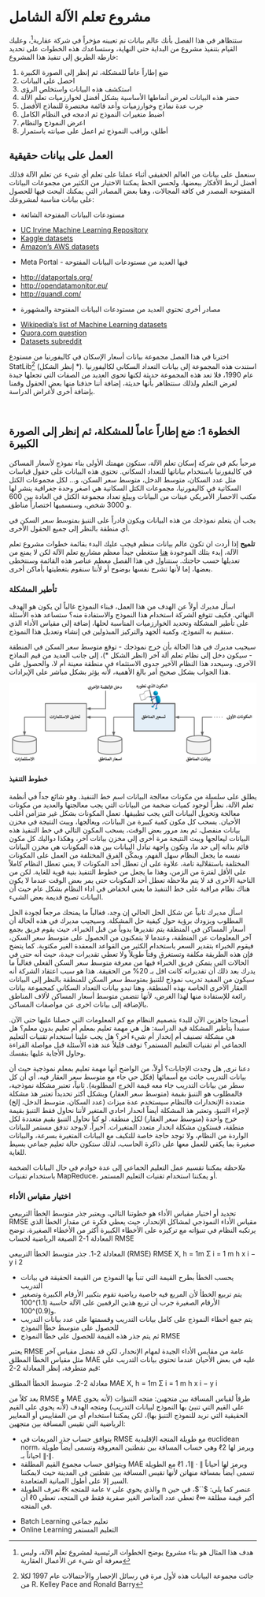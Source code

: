 # مشروع تعلم الآلة الشامل
ستتظاهر في هذا الفصل بأنك عالم بيانات تم تعيينه مؤخراً في شركة عقارية[^1]، وعليك القيام بتنفيذ مشروع من البداية حتى النهاية، وستساعدك هذه الخطوات على تحديد خارطة الطريق إلى تنفيذ هذا المشروع:
1. ضع إطاراً عاماً للمشكلة، ثم إنظر إلى الصورة الكبيرة
2. احصل على البيانات
3. استكشف هذه البيانات واستخلص الرؤى
4. حضر هذه البيانات لعرض أنماطها الأساسية بشكل أفضل لخوارزميات تعلم الآلة
5. جرب عدة نماذج وخوارزميات وأعد قائمة مختصرة للنماذج الأفضل
6. اضبط متغيرات النموذج ثم ادمجه في النظام الكامل
7. اعرض النموذج والنظام
8. أطلق، وراقب النموذج ثم اعمل على صيانته باستمرار

## العمل على بيانات حقيقية
سنعمل على بيانات من العالم الحقيقي أثناء عملنا على تعلم أي شيء عن تعلم الآلة فذلك أفضل لربط الأفكار ببعضها، ولحسن الحظ يمكننا الاختيار من الكثير من مجموعات البيانات المفتوحة المصدر في كافة المجالات، وهنا بعض المصادر التي يمكنك البحث فيها للحصول على بيانات مناسبة لمشروعك:
* مستودعات البيانات المفتوحة الشائعة
 - [UC Irvine Machine Learning Repository](http://archive.ics.uci.edu/ml/index.php)
 - [Kaggle datasets](https://www.kaggle.com/datasets)
 - [Amazon’s AWS datasets](https://registry.opendata.aws/)
* Meta Portal - فيها العديد من مستودعات البيانات المفتوحة
 - http://dataportals.org/
 - http://opendatamonitor.eu/
 - http://quandl.com/
* مصادر أخرى تحتوي العديد من مستودعات البيانات المفتوحة والمشهورة
 - [Wikipedia’s list of Machine Learning datasets](https://en.wikipedia.org/wiki/List_of_datasets_for_machine-learning_research)
 - [Quora.com question](https://www.quora.com/Where-can-I-find-large-datasets-open-to-the-public)
 - [Datasets subreddit](https://www.reddit.com/r/datasets/)

اخترنا في هذا الفصل مجموعة بيانات أسعار الإسكان في كاليفورنيا من مستودع StatLib[^2] (إنظر الشكل *). استندت هذه المجموعة إلى بيانات التعداد السكاني لكاليفورنيا عام 1990، فلا تعد هذه المجموعة حديثة لكنها تحوي العديد من الصفات التي تجعلها جيدة لغرض التعلم ولذلك سنتظاهر بأنها حديثة، إضافة أننا حذفنا منها بعض الحقول وقمنا بإضافة أخرى لأغراض الدراسة.

![]()

## الخطوة 1: ضع إطاراً عاماً للمشكلة، ثم إنظر إلى الصورة الكبيرة
مرحباً بكم في شركة إسكان تعلم الآلة، ستكون مهمتك الأولى بناء نموذج لأسعار المساكن في كاليفورنيا باستخدام بياناتها للتعداد السكاني. تحتوي هذه البيانات على حقول قياسات مثل عدد السكان، متوسط الدخل، متوسط سعر السكن، و... لكل مجموعات الكتل السكانية في كاليفورنيا، مجموعات الكتل السكانية هي اصغر وحدة جغرافية ينشر لها مكتب الاحصار الأمريكي عينات من البيانات ويبلغ تعداد مجموعة الكتل في العادة بين 600 و 3000 شخص، وسنسميها اختصاراً مناطق.

يجب أن يتعلم نموذجك من هذه البيانات ويكون قادراً على التنبؤ بمتوسط سعر السكن في أي منطقة بالنظر إلى جميع الحقول الأخرى.

**تلميح** إذا أردت ان تكون عالم بيانات منظم فيجب عليك البدء بقائمة خطوات مشروع تعلم الآلة، إبدء بتلك الموجودة [هنا]() ستغطي جيداً معظم مشاريع تعلم الآلة لكن لا يمنع من تعديلها حسب حاجتك. سنتناول في هذا الفصل معظم عناصر هذه القائمة وسنتخطى بعضها، إما لأنها تشرح نفسها بوضوح أو لأننا سنقوم بتغطيتها بأماكن أخرى.


### تأطير المشكلة
اسأل مديرك أولاً عن الهدف من هذا العمل، فبناء النموذج غالباً لن يكون هو الهدف النهائي. فكيف تتوقع الشركة استخدام هذا النموذج والاستفادة منه؟ ستساعد هذه الأسئلة على تأطير المشكلة وتحديد الخوارزميات المناسبة لحلها، إضافة إلى مقياس الأداء الذي سنقيم به النموذج، وكمية الجهد والتركيز المبذولين في إنشاء وتعديل هذا النموذج.

سيجيب مديرك في هذا الحالة بأن خرج نموذجك - توقع متوسط سعر السكن في المنطقة - سيكون دخل إلى نظام تعلم ألة آخر (انظر الشكل *)، إلى جانب العديد من قيم النماذج الآخرى. وسيحدد هذا النظام الآخير جدوى الاستثماء في منطقة معينة أم لا، والحصول على هذا الجواب بشكل صحيح أمر بالغ الأهمية، لأنه يؤثر بشكل مباشر على الإيرادات.

![خط تنفيذ تعلم الآلة للاستثمارات العقارية](./assets/machine-learning-pipeline.png)

#### خطوط التنفيذ
يطلق على سلسلة من مكونات معالجة البيانات اسم خط التنفيذ. وهو شائع جداً في أنظمة تعلم الآلة، نظراً لوجود كميات ضخمة من البيانات التي يجب معالجتها والعديد من مكونات معالجة وتحويل البيانات التي يجب تطبيقها. تعمل المكونات بشكل غير متزامن أغلب الأحيان. يسحب كل مكون كمية كبيرة من البيانات، ويعالجها، ويبث النتيجة في مخزن بيانات منفصل، ثم بعد مرور بعض الوقت، يسحب المكون التالي في خط التنفيذ هذه البيانات ليعالجها ويبث النتيجة مرة أخرى إلى مخزن بيانات آخر، وهكذا دواليك كل مكون قائم بذاته إلى حد ما، وتكون واجهة تبادل البيانات بين هذه المكونات هي مخزن البيانات نفسه ما يجعل النظام سهل الفهم، ويمكّن الفرق المختلفة من العمل على المكونات المختلفة باستقلالية تامة، علاوة على أن تعطل أحد المكونات لا يعني تعطل النظام كاملاً على الأقل لفترة من الزمن، وهذا ما يجعل من خطوط التنفيذ بنية قوية للغاية. لكن من الناحية الأخرى قد لا يتم ملاحظة تعطل أحد المكونات حتى يمر بعض الوقت عندما لا يكون هناك نظام مراقبة على خط التنفيذ ما يعني انخفاض في اداء النظام بشكل عام حيث أن البيانات تصبح قديمة بعض الشيء.

اسأل مديرك ثانياً عن شكل الحل الحالي إن وجد، فغالباً ما يمنحك مرجعاً لجودة الحل المطلوب ويزودك برؤية حول كيفية حل المشكلة. وسيجيب مديرك في هذه الحالة أن أسعار المساكن في المنطقة يتم تقديرها يدوياً من قبل الخبراء، حيث يقوم فريق بجمع آخر المعلومات عن المنطقة، وعندما لا يتمكنون من الحصول على متوسط سعر السكن، فيقوم الخبراء بتقدير السعر باستخدام الكثير من القواعد المعقدة الغير مكتوبة. كما يتضح فإن هذه الطريقة مكلفة وتستغرق وقتاً طويلاً ولا تعطي تقديرات جيدة، حيث أنه حتى في الحالات التي يتمكن فريق الخبراء فيها من معرفة متوسط سعر السكن الفعلي فغالباً ما يدرك بعد ذلك أن تقديراته كانت اقل بـ 20% من الحقيقة. هذا هو سبب اعتقاد الشركة أنه سيكون من المفيد تدريب نموذج للتنبؤ بمتوسط سعر السكن للمنطقة بالنظر إلى البيانات العقار الآخرى الخاصة بهذه المنطقة. وهنا تبدو بيانات التعداد السكاني كمجموعة بيانات رائعة للإستفادة منها لهذا الغرض، لأنها تتضمن متوسط أسعار المساكن لألاف المناطق بالإضافة إلى بيانات اخرى عن مواصفات المساكن.

أصبحنا جاهزين الآن للبدء بتصميم النظام مع كم المعلومات التي حصلنا عليها حتى الآن. سنبدأ بتأطير المشكلة قيد الدراسة: هل هي مهمة تعليم بمعلم أم تعليم بدون معلم؟ هل هي مشكلة تصنيف أم إنحدار أم شيء آخر؟ هل يجب علينا استخدام تقنيات التعليم الجماعي أم تقنيات التعليم المستمر؟ توقف قليلاً عند هذه الأسئلة قبل مواصلة القراءة وحاول الأجابة عليها بنفسك.

دعنا نرى, هل وجدت الإجابات؟ أولاً، من الواضح أنها مهمة تعليم بمعلم نموذجية حيث أن بيانات التدريب جائت مع أسمائها (فكل حي جاء مع متوسط سعر العقار فيه، أي أن كل سطر من بيانات التدريب جاء معه قيمة الخرج المطلوبة). ثانياً، تعتبر مشكلة نموذجية، فالمطلوب هو التنبؤ بقيمة (متوسط سعر العقار) وبشكل أكثر تحديداً تعتبر هذ مشكلة متعددة الإنحدارات فالنظام سيستخدم عدة ميزات (عدد السكان، متوسط الدخل، إلخ) لإجراء التنبؤ، وتعتبر هذ المشكلة أيضاً انحدار احادي المتغير لأننا نحاول فقط التنبؤ بقيمة خرج واحدة (متوسط سعر العقار) لكل منطقة. لو كنا نحاول التنبؤ بقيم متعددة لكل منطقة، فستكون مشكلة انحدار متعدد المتغيرات. آخيراً، لايوجد تدفق مستمر للبيانات الواردة من النظام، ولا توجد حاجة خاصة للتكيف مع البيانات المتغيرة بسرعة، والبيانات صغيرة بما يكفي للعمل معها على ذاكرة الحاسب، لذلك ستكون حالة تعليم جماعي بسيط للغاية.

*ملاحظة* يمكننا تقسيم عمل التعليم الجماعي إلى عدة خوادم في حال البيانات الضخمة باستخدام تقنيات MapReduce، أو يمكننا استخدام تقنيات التعليم المستمر.

### اختيار مقياس الأداء
تحديد أو اختيار مقياس الأداء هو خطوتنا التالي، ويعتبر جذر متوسط الخطأ التربيعي RMSE مقياس الأداء النموذجي لمشاكل الإنحدار، حيث يعطي فكرة عن مقدار الخطأ الذي يرتكبه النظام في تنبؤاته مع تركيزه على الأخطاء الكبيرة أكثر من الأخطاء الصغيرة، توضح المعادلة 1-2 الصيغة الرياضية لحساب RMSE

المعادلة 2-1. جذر متوسط الخطأ التربيعي (RMSE)
RMSE X, h = 1m Σ i = 1 m h x i − y i 2 
* يحسب الخطأ بطرح القيمة التي تنبأ بها النموذج من القيمة الحقيقة في بيانات التدريب
* يتم تربيع الخطأ لأن المربع فيه خاصية رياضية تقوم بتكبير الأرقام الكبيرة وتصغير الأرقام الصغيرة جرب أن تربع هذين الرقمين على الآلة حاسبة (1.1)^100 و(0.9)^100.
* يتم جمع أخطاء النموذج على كامل بيانات التدريب وقسمتها على عدد بيانات التدريب للحصول على متوسط خطأ النموذج
* ثم يتم جذر هذه القيمة للحصول على خطأ النموذج RMSE

يعتبر RMSE عامة من مقايس الأداء الجيدة لمهام الإنحدار، لكن قد نفضل مقياس آخر مثل مقياس الخطأ المطلق MAE عليه في بعض الأحيان عندما تحتوي بيانات التدريب على قيم متطرفة، إنظر المعادلة 2-2:

معادلة 2-2. متوسط الخطأ المطلق
MAE X, h = 1m Σ i = 1 m h x i − y i 

يعد كلاً من RMSE و MAE طرقاً لقياس المسافة بين متجهين: متجه التنبؤات (لأنه يحوي على القيم التي تنبئ بها النموذج لبيانات التدريب) ومتجه الهدف (لأنه يحوي على القيم الحقيقية التي نريد للنموذج التنبؤ بها)، لكن يمكننا استخدام أي من المقاييس أو المعايير الرياضية التي تقيس المسافة بين متجهين:
* يتوافق حساب جذر المربعات في RMSE مع طويلة المتجه الإقليدية euclidean norm، وهي حساب المسافة بين نقطتين المعروفة وتسمى أيضاً طويلة ℓ2 ويرمز لها احياناً بـ ∥·∥.
* ويتوافق حساب مجموع القيم المطلقة MAE مع الطويلة ℓ1 ويرمز لها أحياناً ∥ · ∥1، تسمى أيضاً بمسافة منهاتن لأنها تقيس المسافة بين نقطتين في المدينة حيث لايمكننا السير إلا على أطول المبانية المتعامدة.
* تعرف الطويلة ℓk عامة للمتجه v والذي يحوي على n عنصر كما يلي: $``$، في حين أن ℓ0 تعطي عدد العناصر الغير صفرية فقط في المتجه، تعطي ℓ∞ أكبر قيمة مطلقة في المتجه.

[^1]: هدف هذا المثال هو بناء مشروع يوضح الخطوات الرئيسية لمشروع تعلم الآلة، وليس معرفة أي شيء عن الأعمال العقارية
[^2]: جائت مجموعة البيانات هذه لأول مرة في رسائل الإحصار والأحتمالات عام 1997 لكلا من R. Kelley Pace and Ronald Barry

- Batch Learning تعليم جماعي
- Online Learning التعليم المستمر